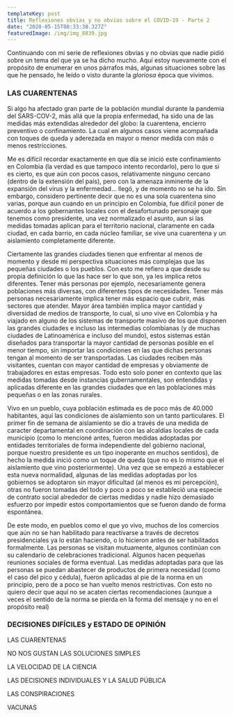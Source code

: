 ```yaml
---
templateKey: post
title: Reflexiones obvias y no obvias sobre el COVID-19 - Parte 2
date: "2020-05-15T08:33:38.327Z"
featuredImage: /img/img_8839.jpg
---
```

Continuando con mi serie de reflexiones obvias y no obvias que nadie pidió sobre un tema del que ya se ha dicho mucho. Aquí estoy nuevamente con el propósito de enumerar en unos párrafos más, algunas situaciones sobre las que he pensado, he leído o visto durante la *gloriosa* época que vivimos.

### LAS CUARENTENAS

Si algo ha afectado gran parte de la población mundial durante la pandemia del SARS-COV-2, más allá que la propia enfermedad, ha sido una de las medidas más extendidas alrededor del globo: la cuarentena, encierro preventivo o confinamiento. La cual en algunos casos viene acompañada con toques de queda y aderezada en mayor o menor medida con más o menos restricciones.

Me es difícil recordar exactamente en que día se inició este confinamiento en Colombia (la verdad es que tampoco intento recordarlo), pero lo que si es cierto, es que aún con pocos casos, relativamente ninguno cercano (dentro de la extensión del país), pero con la amenaza inminente de la expansión del virus y la enfermedad... llegó, y de momento no se ha ido. Sin embargo, considero pertinente decir que no es una sola cuarentena sino varias, porque aun cuando en un principio en Colombia, fue difícil poner de acuerdo a los gobernantes locales con el desafortunado personaje que tenemos como presidente, una vez normalizado el asunto, aun si las medidas tomadas aplican para el territorio nacional, claramente en cada ciudad, en cada barrio, en cada núcleo familiar, se vive una cuarentena y un aislamiento completamente diferente.

Ciertamente las grandes ciudades tienen que enfrentar al menos de momento y desde mi perspectiva situaciones más complejas que las pequeñas ciudades o los pueblos. Con esto me refiero a que desde su propia definición lo que las hace ser lo que son, ya les implica retos diferentes. Tener más personas por ejemplo, necesariamente genera poblaciones más diversas, con diferentes tipos de necesidades. Tener más personas necesariamente implica tener más espacio que cubrir, más sectores que atender. Mayor área también implica mayor cantidad y diversidad de medios de transporte, lo cual, si uno vive en Colombia y ha viajado en alguno de los sistemas de transporte masivo de los que disponen las grandes ciudades e incluso las intermedias colombianas (y de muchas ciudades de Latinoamérica e incluso del mundo), estos sistemas están diseñados para transportar la mayor cantidad de personas posible en el menor tiempo, sin importar las condiciones en las que dichas personas tengan al momento de ser transportadas. Las ciudades reciben más visitantes, cuentan con mayor cantidad de empresas y obviamente de trabajadores en estas empresas. Todo esto solo poner en contexto que las medidas tomadas desde instancias gubernamentales, son entendidas y aplicadas diferente en las grandes ciudades que en las poblaciones más pequeñas o en las zonas rurales.

Vivo en un pueblo, cuya población estimada es de poco más de 40.000 habitantes, aquí las condiciones de aislamiento son un tanto particulares. El primer fin de semana de aislamiento se dio a través de una medida de caracter departamental en coordinación con las alcaldías locales de cada municipio (como lo mencioné antes, fueron medidas adoptadas por entidades territoriales de forma independiente del gobierno nacional, porque nuestro presidente es un tipo inoperante en muchos sentidos), de hecho la medida inició como un toque de queda (que no es lo mismo que el aislamiento que vino posteriormente). Una vez que se empezó a establecer esta nueva normalidad, algunas de las medidas adoptadas por los gobiernos se adoptaron sin mayor dificultad (al menos es mi percepción), otras no fueron tomadas del todo y poco a poco se estableció una especie de contrato social alrededor de ciertas medidas y nadie hizo demasiado esfuerzo por impedir estos comportamientos que se fueron dando de forma espontánea.

De este modo, en pueblos como el que yo vivo, muchos de los comercios que aún no se han habilitado para reactivarse a través de decretos presidenciales ya lo están haciendo, o lo hicieron antes de ser habilitados formalmente. Las personas se visitan mutuamente, algunos continúan con su calendario de celebraciones tradicional. Algunos hacen pequeñas reuniones sociales de forma eventual. Las medidas adoptadas para que las personas se puedan abastecer de productos de primera necesidad (como el caso del pico y cédula), fueron aplicadas al pie de la norma en un principio, pero de a poco se han vuelto menos restrictivas. Con esto no quiero decir que aquí no se acaten ciertas recomendaciones (aunque a veces el sentido de la norma se pierda en la forma del mensaje y no en el propósito real)

### DECISIONES DIFÍCILES y ESTADO DE OPINIÓN

LAS CUARENTENAS

NO NOS GUSTAN LAS SOLUCIONES SIMPLES

LA VELOCIDAD DE LA CIENCIA

LAS DECISIONES INDIVIDUALES Y LA SALUD PÚBLICA

LAS CONSPIRACIONES

VACUNAS